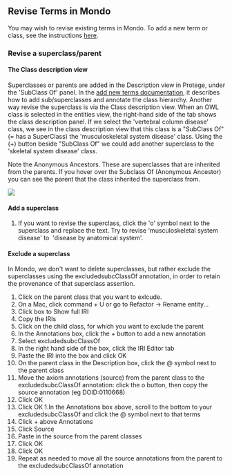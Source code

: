 ## Revise Terms in Mondo

You may wish to revise existing terms in Mondo. To add a new term or class,
see the instructions [here](https://mondo.readthedocs.io/en/latest/editors-guide/add-new-terms/).

### Revise a superclass/parent

#### The Class description view
Superclasses or parents are added in the Description view in Protege, 
under the 'SubClass Of' panel. In the [add new terms documentation](https://mondo.readthedocs.io/en/latest/editors-guide/add-new-terms/), it describes how to add sub/superclasses and annotate the class hierarchy. Another way revise the superclass is via the Class description view. When an OWL class is selected in the entities view, the right-hand side of the tab shows the class description panel. If we select the 'vertebral column disease' class, we see in the class description view that this class is a "SubClass Of" (= has a SuperClass) the 'musculoskeletal system disease' class. Using the (+) button beside "SubClass Of" we could add another superclass to the 'skeletal system disease' class.

Note the Anonymous Ancestors. These are superclasses that are inherited from the parents. If you hover over the Subclass Of (Anonymous Ancestor) you can see the parent that the class inherited the superclass from.

![](https://lh4.googleusercontent.com/hC3R3tw3S5eVNLc70iCN0lrtj9rD_gIPUBxberpw4gSRRR6xct1Xv5dHYSfXPchpYvpGMhIgGnQQ18dl6pWicyClpL-GGyi_JjkeSKOetm4hleSfA-kxu6ww6v-3q-NOLj3xhd7m)

#### Add a superclass

1.  If you want to revise the superclass, click the 'o' symbol next to the superclass and replace the text. Try to revise 'musculoskeletal system disease' to  'disease by anatomical system'.

#### Exclude a superclass 

In Mondo, we don't want to delete superclasses, but rather exclude the superclasses using the excludedsubcClassOf annotation, in order to retain the provenance of that superclass assertion.

1. Click on the parent class that you want to exlcude.
1. On a Mac, click command + U or go to Refactor -> Rename entity...
1. Click box to Show full IRI
1. Copy the IRIs
1. Click on the child class, for which you want to exclude the parent
1. In the Annotations box, click the + button to add a new annotation
1. Select excludedsubcClassOf
1. In the right hand side of the box, click the IRI Editor tab
1. Paste the IRI into the box and click OK
1. On the parent class in the Description box, click the @ symbol next to the parent class
1. Move the axiom annotations (source) from the parent class to the excludedsubcClassOf annotation: click the o button, then copy the source annotation (eg DOID:0110668)
1. Click OK
1. Click OK
1.In the Annotations box above, scroll to the bottom to your excludedsubcClassOf and click the @ symbol next to that terms
1. Click + above Annotations
1. Click Source
1. Paste in the source from the parent classes
1. Click OK
1. Click OK
1. Repeat as needed to move all the source annotations from the parent to the excludedsubcClassOf annotation


